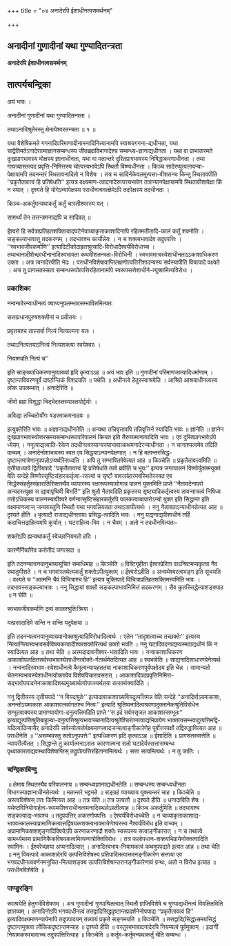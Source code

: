 +++
title = "०४ अनादेरपि ईशाधीनत्वसमर्थनम्"

+++


## अनादीनां गुणादीनां यथा गुण्यादितन्त्रता

**अनादेरपि ईशाधीनत्वसमर्थनम्**

## **तात्पर्यचन्द्रिका**

अयं भावः ।

अनादीनां गुणादीनां यथा गुण्यादितन्त्रता ।

तथाऽनादिश्रुतेरस्तु क्षेमायेश्वरतन्त्रता ॥ १ ॥

यथा वैशेषिकमते गगनादिपरिमाणादीनामनादिनित्यानामपि स्वाश्रयगगना-द्यधीनता, यथा चाद्वैतिमतेऽनादेरात्माज्ञानसम्बन्धस्य जीवब्रह्मविभागादेश्च सम्बन्ध्य-ज्ञानाद्यधीनता । यथा वा प्राभाकरमते दुःखप्रागभावस्य मोक्षस्य ज्ञानाधीनता, यथा वा मतान्तरे दुरितप्रागभावस्य निषिद्धाकरणाधीनता । तथा गायत्र्यास्तत्पद प्रवृत्ति-निमित्तस्य चोत्पत्त्यभावेऽपि स्थितौ विष्ण्वधीनता । किञ्च सादेरप्युत्पत्तावन्या-पेक्षायामपि तदनन्तरं स्थितावनादितो न विशेषः । तत्र च सादिर्नकेवलमुत्पत्ता-वीशतन्त्रः किन्तु स्थितावपीति ‘‘प्रकृतैतावत्त्वं हि प्रतिषेधति’’ इत्यत्र वक्ष्यमाण-त्वादनादेरुत्पत्त्यभावेन तत्रान्यानपेक्षायामपि स्थितावीशापेक्षा किं न स्यात् । दृश्यते हि योगेऽन्यापेक्षस्य पराधीनत्ववत्क्षेमेऽपि तदपेक्षस्य तदधीनता ।

किञ्च–अकर्तुमन्यथाकर्तुं कर्तुं चास्तीश्वरस्य यत् ।

सामर्थ्यं तेन तत्तन्त्रमनाद्यपि च सादिवत् ॥

ईश्वरो हि सर्वत्राप्रतिहतशक्तित्वाद्घटेनेवाव्याकृताकाशादिनापि रहितमतीतादि-कालं कर्तुं शक्नोति । सङ्कल्पाभावात्तु तदकरणम् । तदभावश्च कार्योन्नेयः । न च शक्त्यभावादेव तदुपपत्तिः । ‘‘स्वभावजीवकर्माणि’’ इत्यादिटीकोदाहृतश्रुत्यादि-विरोधादैश्वर्यविरोधाच्च । तथाचानादीशेच्छाधीनानादिस्वभावता कथमीशतन्त्रता-विरोधिनी । स्वभावमात्रस्येशाधीनताऽऽकाशाधिकरण उक्ता । अत्र त्वनादेरपीति भेदः । पराधीनविशेषावाप्तिलक्षणोत्पत्तिरीशादन्यस्य सर्वस्यापीति वियत्पादे वक्ष्यते । अत्र तु प्रागसतस्सता सम्बन्धरूपोत्पत्तिरहितानामपि स्वरूपसत्तेशाधीने-त्युक्तमित्यविरोधः ।

### **प्रकाशिका**

नन्वनादेरन्याधीनत्वं क्वाप्यनुपलम्भादसम्भावितमित्यतः

सत्ताप्रधानपुरुषशक्तीनां च प्रतीतयः ।

प्रवृत्तयश्च तास्सर्वा नित्यं नित्यात्मना यतः ।

तथाऽनित्यतयाऽनित्यं नित्यशक्त्या स्वयेश्वरः ।

नियामयति नित्यं च’’

इति साङ्ख्याधिकरणानुव्याख्यां हृदि कृत्वाऽऽह ॥ अयं भाव इति ॥ गुणादीनां परिमाणजात्यादिधर्माणाम् । दृष्टान्तविवरणपूर्वं दार्ष्टान्तिकं विशदयति ॥ यथेति ॥ अधीनत्वे हेतुस्स्वाश्रयेति । आश्रिते आश्रयाधीनत्वस्य लोक उपलम्भात् । अनादेरिति ॥

जीवो ब्रह्म विशुद्धा चिद्भेदस्तस्यास्तयोर्द्वयोः ।

अविद्या तच्चितोर्योगः षडस्माकमनादयः ॥

इत्युक्तेरिति भावः ॥ अज्ञानाद्यधीनतेति ॥ अन्यथा तन्निवृत्तावपि तन्निवृत्तिर्न स्यादिति भावः ॥ ज्ञानेति ॥ ज्ञानेन दुःखप्रागभावस्योत्तरसमयसम्बन्धरूपपरिपालनं क्रियत इति तैरुच्यमानत्वादिति भावः । एवं दुरितप्रागभावेऽपि ध्येयम् । ननूत्पाद्यत्वाति-रेकेण तदधीनत्वस्यान्यस्याभावात्कथमनादेरन्याधीनता । न चानाश्यत्वमेव तदिति वाच्यम् । अनादेर्नाशाभावस्य स्वत एव सिद्ध्याऽन्यानपेक्षणात् । न हि मतान्तरसिद्ध-दृष्टान्तमात्रेणानुपपन्नोऽप्यर्थस्सिध्यति । अपि तु सम्भावितमेवेत्यत आह ॥ किञ्चेति ॥ प्रकृतैतावत्त्वमिति ॥ तृतीयाध्याये द्वितीयपादे ‘‘प्रकृतैतावत्त्वं हि प्रतिषेधति ततो ब्रवीति च भूयः’’ इत्यत्र जगत्पालनं विष्णोर्युक्तमयुक्तं वेति सन्देहे विष्णोस्सृष्टिसंहारकर्तृत्वा-त्सत्यां च सृष्टौ यावत्संहारमवस्थितेस्स्वत एव सिद्धेस्संहर्तुस्संहारातिरिक्तस्यैव व्यापारस्य रक्षारूपस्यायोगान्न पालनं युक्तमिति प्राप्ते ‘‘नैतावदेनापरो अन्यदस्त्युक्षा स द्यावापृथिवी बिभर्ति’’ इति श्रुतौ नैतावदिति प्रकृतस्य सृष्ट्यादिकर्तृत्वस्य तावन्मात्रत्वं निषिध्य ततोऽधिकस्य पालनस्यापीश्वरे वर्णनात्सृष्टिसंहारकर्तुरपि पालकत्वव्यापारोऽन्यो युक्त इति सिद्धान्त इति वक्ष्यमाणत्वाज् जन्यवस्तुनि स्थितौ यथा भगवन्नियतता तथाऽत्रापीत्यर्थः । ननु नैतावताऽन्याधीनतेत्यत आह ॥ दृश्यते हीति ॥ भृत्यादौ राजाद्यधीनतायाः प्रसिद्ध-त्वादिति भावः । ननु यद्यनाद्यपीशाधीनं तर्हि कदाचित्तद्राहित्यमपि कुर्यात् । घटराहित्य-मिव । न चैवम् । अतो न तदधीनमित्यतः–

शक्तोऽपि ह्यन्यथाकर्तुं स्वेच्छानियमतो हरिः ।

कारणैर्नियतैरेव करोतीदं जगत्सदा ॥

इति तदनन्यत्वनयानुभाष्यसूचितं समाधिमाह ॥ किञ्चेति ॥ विष्टिगृहीता ईश्वरप्रेरिता वाऽनिष्टमप्यकृत्वा नैव स्थातुमीशते । न च भगवांस्तथेत्यकर्तुं शक्तोऽपीत्युक्तम् ॥ ईश्वरोऽहीति ॥ अन्यथेश्वरत्वभङ्ग इति सूचयति । वक्ष्यते च ‘‘आत्मनि चैवं विचित्राश्च हि’’ इत्यत्र युक्तिपादे विचित्राप्रतिहतशक्तिमत्त्वमिति भावः । तदभावस्सङ्कल्पाभावः । ननु सिद्धायां शक्तौ सङ्कल्पाभावनिमित्तं तदकरणम् । सैव कुतस्सिद्धेत्याशङ्क्याह ॥ न चेति ॥

स्वभावजीवकर्माणि द्रव्यं कालश्श्रुतिःक्रिया ।

यत्प्रसादादिमे सन्ति न सन्ति यदुपेक्षया ॥

इति तदनन्यत्वनयानुव्याख्यानोक्तश्रुत्यादिविरोधादित्यर्थः । एतेन ‘‘तादृशत्वाच्च तच्छक्तेः’’ इत्यस्य नित्यानित्यस्वभावसर्वविषयकत्वादीश्वरशक्तेरित्यर्थ उक्तो भवति । ननु घटादिवदनाद्यप्यस्मदाद्यधीनं किं न स्यादित्यत आह ॥ तथा चेति ॥ अस्मदादावनीश्वर-भावादिति भावः । नन्वाकाशाधिकरण आकाशोपलक्षितसर्वस्वभावस्येशाधीनत्वोक्ते-र्गतार्थमेतदित्यत आह ॥ स्वभावेति ॥ साद्यनादिसाधारण्येनेत्यर्थः । नन्वनादिस्वभाव-स्येशाधीनत्वे कैमुत्यन्यायहततया नाकाशाधिकरणपूर्वपक्षोदय इति चेन्न । सामान्यतो चेतनस्वभावस्येशाधीनत्वोक्तावेव विशेषविचारावसरात् । आकाशादिपदप्रवृत्तिनिमित्त-सद्भावोपपादनेनाकाशादिशब्दमुख्यार्थत्वोपपत्त्यर्थतया तत्सार्थक्यादिति ।

ननु द्वितीयस्य तृतीयपादे ‘‘न वियदश्रुतेः’’ इत्यादावाकाशाख्यवियदुत्पत्तिमन्न वेति सन्देहे ‘‘अनादिर्वाऽयमाकाशः, अनन्तोऽयमाकाश आकाशवत्सर्वगतश्च नित्यः’’ इत्यादि श्रुतिष्वनादित्वश्रवणादुक्तानेकश्रुतिविरोधेन सम्भूतवाक्यस्य प्रामाण्यायोगा-दनुत्पत्तिमदिति प्राप्ते ‘‘स इदं सर्वमसृजत आकाशस्सम्भूतः’’ इत्याद्युत्पत्तिश्रुतिबाहुल्या-दनुत्पत्तिश्रुत्यभावाच्चानादित्वश्रुतेश्चिरंतनत्वाद्यभिप्रायेण भाक्तत्वसम्भवादुत्पत्तिमद्वि-यदित्यादिन्यायैर् अनादेरपि सर्वस्योत्पत्तेर्वक्ष्यमाणत्वादजन्यत्वाङ्गीकारेणेह पूर्वोत्तरपक्षौ तद्विरुद्धावित्यत आह ॥ पराधीनेति ॥ ‘‘असम्भवस्तु सतोऽनुपपत्तेः’’ इत्यधिकरणं हृदि कृत्वाऽऽह ॥ ईशादिति ॥ प्रागसतस्सत्तेति ॥ न्यायरीत्यैतत् । सिद्धान्ते तु कार्यात्मनाऽसतः कारणात्मना सतो घटादेर्यस्सत्तासम्बन्धः पृथ्वाकारताद्यवस्थाविशेषाप्तिस् तद्रूपोत्पत्तिरहितानामित्यर्थः । सत्ता सत्वमित्यर्थः । न तु जातिः ।

### **चन्द्रिकाबिन्दु**

॥ क्षेमाय स्थितस्यैव परिपालनाय ॥ सम्बन्ध्यज्ञानाद्यधीनतेति ॥ सम्बन्धस्य सम्बन्ध्यधीनता विभागस्याज्ञानाधीनतेत्यर्थः ॥ मतान्तरे भट्टमते ॥ सङ्ग्रहं व्याख्याय युक्त्यन्तरं चाह ॥ किञ्चेति ॥ अस्त्वविशेषस् ततः किमित्यत आह ॥ तत्र चेति ॥ तत्र उत्पत्तौ ॥ दृश्यते हीति ॥ धनादाविति शेषः । यथेष्टविनियोगार्हत्व-रूपमपीश्वराधीनत्वमनादिस्थलेऽस्तीत्याह ॥ किञ्च अकर्तुमिति ॥ तदभावश्च सङ्कल्पाद्य-भावश्च ॥ तदुपपत्तिर् अकरणोपपत्तिः ॥ ऐश्वर्यविरोधाच्चेति ॥ न चाव्याकृताकाशाद्य-भाववत्कालस्याप्रामाणिकत्वात्तद्विषयकशक्त्यभावमात्रेणेश्वरस्य नैश्वर्यविरोध इति वाच्यम् । अप्रामाणिकशशशृङ्गादिविषयेऽपि करणाकरणादौ शक्तेः स्वरूपस्य सत्वाङ्गीकारात् । न च तथात्वे सामर्थ्यमस्य प्रामाणिकैकविषयकत्वमित्यन्यत्रोक्तिविरोधः । तत्र फलोपधान-शक्त्यभिप्रायेणोक्तत्वादिति स्वामिनः । ईश्वरेच्छाया अप्यनादित्वात् । अनादिस्वभाव-नियामकत्वं कथमुपपद्यते इत्यत आह ॥ तथा चेति ॥ ननु वियत्पादे आकाशादेरपि उत्पत्तिविशेषस्य प्रतिपादितत्वात्तदनङ्गीकारेण सत्ताया एव भगवदधीनत्ववर्णनमनुचित-मित्याशङ्क्य उत्पत्तिविशेषान्तरानङ्गीकारेणायं ग्रन्थः, अतो न विरोध इत्याह ॥ पराधीनविशेषेति ॥

### **पाण्डुरङ्गि**

स्वाश्रयेति हेतुगर्भविशेषणम् । अत्र गुणादीनां गुण्याश्रितत्वात् स्थितौ ज्ञप्तिविशेषे च गुण्याद्यधीनत्वं विवक्षितमिति ज्ञातव्यम् । अनादिनोऽपि भगवदधीनत्वं तत्तद्वादिसिद्धदृष्टान्तप्रदर्शनेनोपपाद्य ‘‘प्रकृतैतावत्वं हि’’ इत्यादिवक्ष्यमाणन्यायेनापि तदुपपादयन् तन्न्यायं प्रकृते सङ्गमयति ॥ किञ्चेति ॥ तत्तद्वादि(सिद्ध)समयसिद्धं दृष्टान्तमुक्त्वा लौकिकदृष्टान्तमप्याह ॥ दृश्यते हीति ॥ वस्तुस्वभावादनादेरपि नियम्यत्वं पूर्वमुक्तम् । इदानीं नियामकस्वभावाच्च तदुपपत्तिरित्याह ॥ किञ्चेति ॥ कर्तुम-कर्तुमन्यथाकर्तुं चेति सम्बन्धः ।

